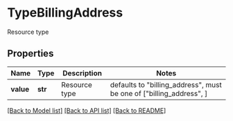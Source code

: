 # TypeBillingAddress

Resource type

## Properties
Name | Type | Description | Notes
------------ | ------------- | ------------- | -------------
**value** | **str** | Resource type | defaults to "billing_address",  must be one of ["billing_address", ]

[[Back to Model list]](../README.md#documentation-for-models) [[Back to API list]](../README.md#documentation-for-api-endpoints) [[Back to README]](../README.md)


